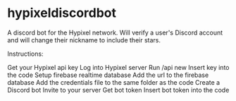 # hypixeldiscordbot
A discord bot for the Hypixel network. Will verify a user's Discord account and will change their nickname to include their stars.

Instructions:

Get your Hypixel api key
Log into Hypixel server
Run /api new
Insert key into the code
Setup firebase realtime database
Add the url to the firebase database
Add the credentials file to the same folder as the code
Create a Discord bot
Invite to your server
Get bot token
Insert bot token into the code
